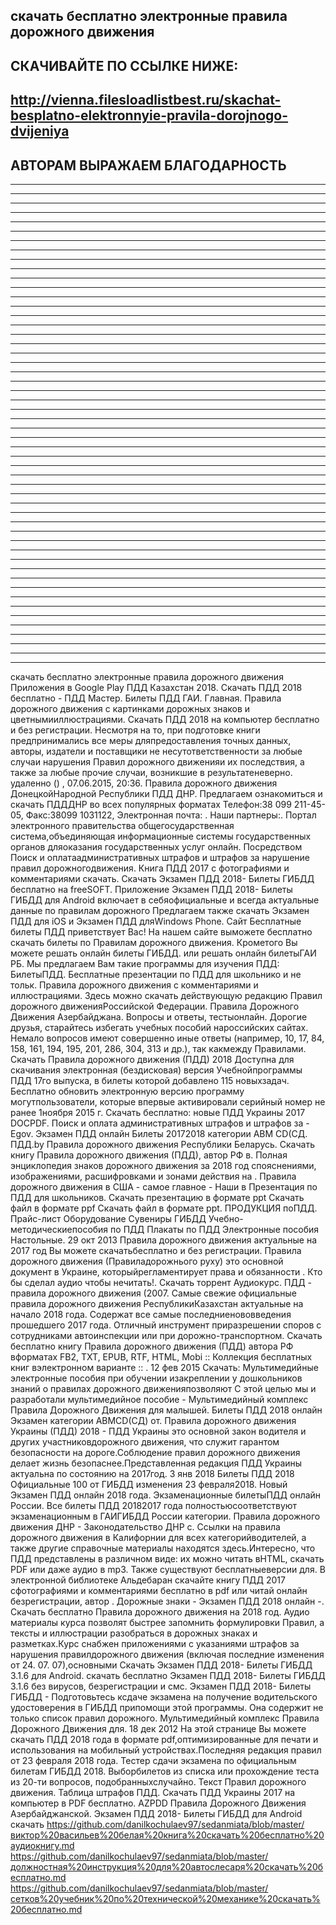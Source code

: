 скачать бесплатно электронные правила дорожного движения
--------------------------------------------------
СКАЧИВАЙТЕ ПО ССЫЛКЕ НИЖЕ:
--------------------------------------------------
http://vienna.filesloadlistbest.ru/skachat-besplatno-elektronnyie-pravila-dorojnogo-dvijeniya
--------------------------------------------------
АВТОРАМ ВЫРАЖАЕМ БЛАГОДАРНОСТЬ
--------------------------------------------------
--------------------------------------------------
--------------------------------------------------
--------------------------------------------------
--------------------------------------------------
--------------------------------------------------
--------------------------------------------------
--------------------------------------------------
--------------------------------------------------
--------------------------------------------------
--------------------------------------------------
--------------------------------------------------
--------------------------------------------------
--------------------------------------------------
--------------------------------------------------
--------------------------------------------------
--------------------------------------------------
--------------------------------------------------
--------------------------------------------------
--------------------------------------------------
--------------------------------------------------
--------------------------------------------------
--------------------------------------------------
--------------------------------------------------
--------------------------------------------------
--------------------------------------------------
--------------------------------------------------
--------------------------------------------------
--------------------------------------------------
--------------------------------------------------
--------------------------------------------------
--------------------------------------------------
--------------------------------------------------
--------------------------------------------------
--------------------------------------------------
--------------------------------------------------
--------------------------------------------------
--------------------------------------------------
--------------------------------------------------
--------------------------------------------------
--------------------------------------------------
--------------------------------------------------
--------------------------------------------------
--------------------------------------------------
--------------------------------------------------
--------------------------------------------------
--------------------------------------------------
--------------------------------------------------
--------------------------------------------------
--------------------------------------------------
--------------------------------------------------
--------------------------------------------------
--------------------------------------------------
скачать бесплатно электронные правила дорожного движения Приложения в Google Play  ПДД Казахстан 2018. Скачать ПДД 2018 бесплатно - ПДД Мастер. Билеты ПДД ГАИ. Главная. Правила дорожного движения с картинками дорожных знаков и цветнымииллюстрациями. Скачать ПДД 2018 на компьютер бесплатно и без регистрации. Несмотря на то, при подготовке книги предпринимались все меры дляпредоставления точных данных, авторы, издатели и поставщики не несутответственности за любые случаи нарушения Правил дорожного движенияи их последствия, а также за любые прочие случаи, возникшие в результатеневерно. удаленно () , 07.06.2015, 20:36. Правила дорожного движения ДонецкойНародной Республики ПДД ДНР. Предлагаем ознакомиться и скачать ПДДДНР во всех популярных форматах  Телефон:38 099 211-45-05, Факс:38099 1031122, Электронная почта: . Наши партнеры:. Портал электронного правительства  общегосударственная система,объединяющая информационные системы государственных органов дляоказания государственных услуг онлайн. Посредством  Поиск и оплатаадминистративных штрафов и штрафов за нарушение правил дорожногодвижения.
Книга ПДД 2017 с фотографиями и комментариями  скачать. Скачать Экзамен ПДД 2018- Билеты ГИБДД бесплатно на freeSOFT. Приложение Экзамен ПДД 2018- Билеты ГИБДД для Android включает в себяофициальные и всегда актуальные данные по правилам дорожного Предлагаем также скачать Экзамен ПДД для iOS и Экзамен ПДД дляWindows Phone. Сайт Бесплатные билеты ПДД приветствует Вас! На нашем сайте выможете бесплатно скачать билеты по Правилам дорожного движения. Крометого Вы можете решать онлайн билеты ГИБДД. или решать онлайн билетыГАИ РБ. Мы предлагаем Вам такие программы для изучения ПДД: БилетыПДД. Бесплатные презентации по ПДД для школьнико и не тольк. Правила дорожного движения с комментариями и иллюстрациями. Здесь можно скачать действующую редакцию Правил дорожного движенияРоссийской Федерации. Правила Дорожного Движения Азербайджана. Вопросы и ответы, тестыонлайн. Дорогие друзья, старайтесь избегать учебных пособий нароссийских сайтах. Немало вопросов имеют совершенно иные ответы (например, 10, 17, 84, 158, 161, 194, 195, 201, 286, 304, 313 и др.), так какмежду Правилами. Скачать Правила дорожного движения (ПДД) 2018
Доступна для скачивания электронная (бездисковая) версия Учебнойпрограммы ПДД 17го выпуска, в билеты которой добавлено 115 новыхзадач. Бесплатно обновить электронную версию программу могутпользователи, которые впервые активировали серийный номер не ранее 1ноября 2015 г. Скачать бесплатно: новые ПДД Украины 2017 DOCPDF. Поиск и оплата административных штрафов и штрафов за - Egov. Экзамен ПДД онлайн Билеты 20172018 категории ABM CD(СД. ПДД.by  Правила дорожного движения Республики Беларусь. Скачать книгу Правила дорожного движения (ПДД), автор РФ в. Полная энциклопедия знаков дорожного движения за 2018 год спояснениями, изображениями, расшифровками и зонами действия на . Правила дорожного движения в США - самое главное - Наши в
Презентация по ПДД для школьников. Скачать презентацию в формате ppt Скачать файл в формате ppf  Скачать файл в формате ppt. ПРОДУКЦИЯ поПДД. Прайс-лист  Оборудование  Сувениры ГИБДД  Учебно-методическиепособия по ПДД  Плакаты по ПДД  Электронные пособия  Настольные. 29 окт 2013  Правила дорожного движения актуальные на 2017 год Вы можете скачатьбесплатно и без регистрации. Правила дорожного движения (Правиладорожнього руху)  это основной документ в Украине, которыйрегламентирует права и обязанности . Кто бы сделал аудио чтобы нечитать!. Скачать торрент Аудиокурс. ПДД - правила дорожного движения (2007. Самые свежие официальные правила дорожного движения РеспубликиКазахстан актуальные на начало 2018 года. Содержат все самые последниенововведения прошедшего 2017 года. Отличный инструмент приразрешении споров с сотрудниками автоинспекции или при дорожно-транспортном. Скачать бесплатно книгу Правила дорожного движения (ПДД) автора РФ вформатах FB2, TXT, EPUB, RTF, HTML, Mobi :: Коллекция бесплатных книг вэлектронном варианте :: . 12 фев 2015  Скачать:  Мультимедийные электронные пособия при обучении изакреплении у дошкольников знаний о правилах дорожного движенияпозволяют  С этой целью мы и разработали мультимедийное пособие - Мультимедийный комплекс Правила Дорожного Движения для малышей. Билеты ПДД 2018 онлайн Экзамен категории ABMCD(СД) от. Правила дорожного движения Украины (ПДД) 2018 -
ПДД Украины  это основной закон водителя и других участниковдорожного движения, что служит гарантом безопасности на дороге.Соблюдение правил дорожного движения делает жизнь безопаснее.Представленная редакция ПДД Украины актуальна по состоянию на 2017год. 3 янв 2018  Билеты ПДД 2018 Официальные 100 от ГИБДД изменения 23 февраля2018. Новый Экзамен ПДД онлайн 2018 года. Экзаменационные билетыПДД онлайн России. Все билеты ПДД 20182017 года полностьюсоответствуют экзаменационным в ГАИГИБДД России категории. Правила дорожного движения ДНР - Законодательство ДНР с. Ссылки на правила дорожного движения в Калифорнии для всех категорийводителей, а также другие справочные материалы находятся здесь.Интересно, что ПДД представлены в различном виде: их можно читать вHTML, скачать PDF или даже аудио в mp3. Также существуют бесплатныеверсии для. В электронной библиотеке Альдебаран скачайте книгу ПДД 2017 сфотографиями и комментариями бесплатно в pdf или читай онлайн безрегистрации, автор . Дорожные знаки - Экзамен ПДД 2018 онлайн -. Скачать бесплатно Правила дорожного движения на 2018 год. Аудио материалы курса позволят быстрее запомнить формулировки Правил, а тексты и иллюстрации  разобраться в дорожных знаках и разметках.Курс снабжен приложениями с указаниями штрафов за нарушения правилдорожного движения (включая последние изменения от 24. 07. 07),основными
Скачать Экзамен ПДД 2018- Билеты ГИБДД 3.1.6 для Android. скачать бесплатно Экзамен ПДД 2018- Билеты ГИБДД 3.1.6 без вирусов, безрегистрации и смс. Экзамен ПДД 2018- Билеты ГИБДД - Подготовьтесь ксдаче экзамена на получение водительского удостоверения в ГИБДД припомощи этой программы. Она содержит не только список правил дорожного. Мультимедийный комплекс Правила Дорожного Движения для. 18 дек 2012  На этой странице Вы можете скачать ПДД 2018 года в формате pdf,оптимизированные для печати и использования на мобильный устройствах.Последняя редакция правил от 23 февраля 2018 года. Тестер сдачи экзамена по официальным билетам ГИБДД 2018. Выборбилетов из списка или прохождение теста из 20-ти вопросов, подобранныхслучайно. Текст Правил дорожного движения. Таблица штрафов ПДД. Скачать ПДД Украины 2017 на компьютер в PDF бесплатно. AZPDD  Правила Дорожного Движения Азербайджанской. Экзамен ПДД 2018- Билеты ГИБДД для Android  скачать
https://github.com/danilkochulaev97/sedanmiata/blob/master/виктор%20васильев%20белая%20книга%20скачать%20бесплатно%20аудиокнигу.md
https://github.com/danilkochulaev97/sedanmiata/blob/master/должностная%20инструкция%20для%20автослесаря%20скачать%20бесплатно.md
https://github.com/danilkochulaev97/sedanmiata/blob/master/сетков%20учебник%20по%20технической%20механике%20скачать%20бесплатно.md
